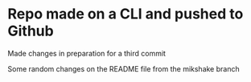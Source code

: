 # Repo made on a CLI and pushed to Github

Made changes in preparation for a third commit

Some random changes on the README file from the mikshake branch
